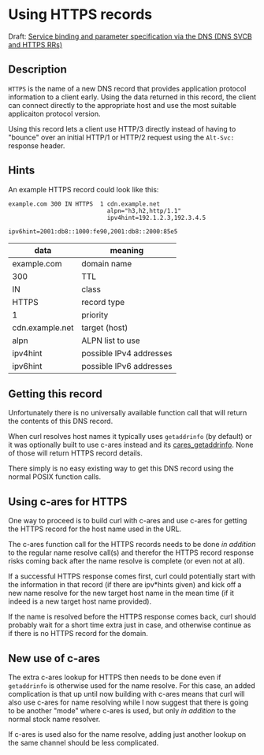# Using HTTPS records

Draft: [Service binding and parameter specification via the DNS (DNS SVCB and
HTTPS
RRs)](https://www.ietf.org/archive/id/draft-ietf-dnsop-svcb-https-11.html)

## Description

`HTTPS` is the name of a new DNS record that provides application protocol
information to a client early. Using the data returned in this record, the
client can connect directly to the appropriate host and use the most suitable
applicaiton protocol version.

Using this record lets a client use HTTP/3 directly instead of having to
"bounce" over an initial HTTP/1 or HTTP/2 request using the `Alt-Svc:`
response header.

## Hints

An example HTTPS record could look like this:

~~~
example.com 300 IN HTTPS  1 cdn.example.net
                            alpn="h3,h2,http/1.1"
                            ipv4hint=192.1.2.3,192.3.4.5
                            ipv6hint=2001:db8::1000:fe90,2001:db8::2000:85e5
~~~

| data            | meaning                 |
|-----------------|-------------------------|
| example.com     | domain name             |
| 300             | TTL                     |
| IN              | class                   |
| HTTPS           | record type             |
| 1               | priority                |
| cdn.example.net | target (host)           |
| alpn            | ALPN list to use        |
| ipv4hint        | possible IPv4 addresses |
| ipv6hint        | possible IPv6 addresses |

## Getting this record

Unfortunately there is no universally available function call that will return
the contents of this DNS record.

When curl resolves host names it typically uses `getaddrinfo` (by default) or
it was optionally built to use c-ares instead and its
[cares_getaddrinfo](https://c-ares.org/ares_getaddrinfo.html). None of those
will return HTTPS record details.

There simply is no easy existing way to get this DNS record using the normal
POSIX function calls.

## Using c-ares for HTTPS

One way to proceed is to build curl with c-ares and use c-ares for getting the
HTTPS record for the host name used in the URL.

The c-ares function call for the HTTPS records needs to be done *in addition*
to the regular name resolve call(s) and therefor the HTTPS record response
risks coming back after the name resolve is complete (or even not at all).

If a successful HTTPS response comes first, curl could potentially start with
the information in that record (if there are ipv*hints given) and kick off a
new name resolve for the new target host name in the mean time (if it indeed
is a new target host name provided).

If the name is resolved before the HTTPS response comes back, curl should
probably wait for a short time extra just in case, and otherwise continue as
if there is no HTTPS record for the domain.

## New use of c-ares

The extra c-ares lookup for HTTPS then needs to be done even if `getaddrinfo`
is otherwise used for the name resolve. For this case, an added complication
is that up until now building with c-ares means that curl will also use c-ares
for name resolving while I now suggest that there is going to be another
"mode" where c-ares is used, but only *in addition* to the normal stock name
resolver.

If c-ares is used also for the name resolve, adding just another lookup on the
same channel should be less complicated.
